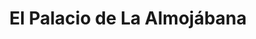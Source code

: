 ---
title: "El Palacio de La Almojábana"
url: /chia/el-palacio-de-la-almojabana/
shop: panadería
---
